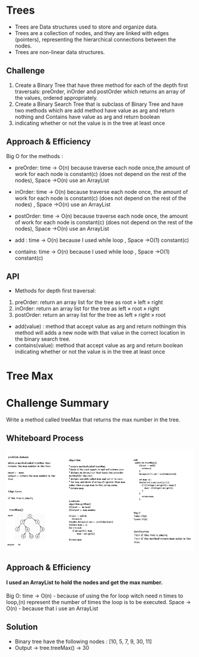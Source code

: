 # Trees
<!-- Short summary or background information -->
* Trees are Data structures used to store and organize data.
* Trees are a collection of nodes, and they are linked with edges (pointers), representing the hierarchical connections between the nodes.
* Trees are non-linear data structures.

## Challenge
<!-- Description of the challenge -->
1. Create a Binary Tree that have three method for each of the depth first traversals: 
preOrder, inOrder and postOrder which returns an array of the values, ordered appropriately.
2. Create a Binary Search Tree that is subclass of Binary Tree and have two methods which are 
add method have value as arg and return nothing and Contains have value as arg and return boolean 
3. indicating whether or not the value is in the tree at least once

## Approach & Efficiency
<!-- What approach did you take? Why? What is the Big O space/time for this approach? -->

Big O for the methods :

* preOrder: time -> O(n) because traverse each node once,the amount of work for each node is constant(c) (does not depend on the rest of the nodes), Space ->O(n) use an ArrayList
* inOrder: time -> O(n) because traverse each node once, the amount of work for each node is constant(c) (does not depend on the rest of the nodes) , Space ->O(n) use an ArrayList 
* postOrder: time -> O(n) because traverse each node once, the amount of work for each node is constant(c) (does not depend on the rest of the nodes), Space ->O(n) use an ArrayList

* add : time -> O(n) because I used while loop  , Space ->O(1) constant(c)
* contains:  time -> O(n) because I used while loop , Space ->O(1) constant(c)
## API
<!-- Description of each method publicly available in each of your trees -->
* Methods for depth first traversal:
1. preOrder: return an array list for the tree as root » left » right
2. inOrder: return an array list for the tree as  left » root » right
3. postOrder: return an array list for the tree as  left » right » root
* add(value) : method that accept value as arg and return nothingm this method will adds a new node
with that value in the correct location in the binary search tree.
* contains(value): method that accept value as arg and return boolean indicating whether or not the value is in the tree at least once


# Tree Max
# Challenge Summary
<!-- Description of the challenge -->
Write a method called treeMax that returns the max number in the tree.
## Whiteboard Process
<!-- Embedded whiteboard image -->
![Tmax](TMax.png)
## Approach & Efficiency
<!-- What approach did you take? Why? What is the Big O space/time for this approach? -->
#### I used an ArrayList to hold the nodes and get the max number.
Big O:
time -> O(n) - because of using the for loop witch need n times to loop,(n) represent the number of times the loop is to be executed.
Space -> O(n) - because that i use an ArrayList 
## Solution
<!-- Show how to run your code, and examples of it in action -->
* Binary tree have the following nodes : [10, 5, 7, 9, 30, 11]
* Output -> tree.treeMax() -> 30